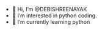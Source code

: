 - 👋 Hi, I’m @DEBISHREENAYAK
- 👀 I’m interested in python coding.
- 🌱 I’m currently learning python

<!---
DEBISHREENAYAK/DEBISHREENAYAK is a ✨ special ✨ repository because its `README.md` (this file) appears on your GitHub profile.
You can click the Preview link to take a look at your changes.
--->
